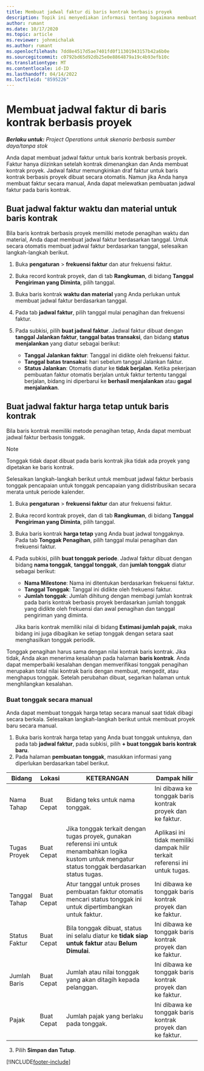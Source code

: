 ```yaml
---
title: Membuat jadwal faktur di baris kontrak berbasis proyek
description: Topik ini menyediakan informasi tentang bagaimana membuat jadwal faktur dan tonggak di baris kontrak.
author: rumant
ms.date: 10/17/2020
ms.topic: article
ms.reviewer: johnmichalak
ms.author: rumant
ms.openlocfilehash: 7dd8e4517d5ae7401fd0f11301943157b42a6b0e
ms.sourcegitcommit: c0792bd65d92db25e0e8864879a19c4b93efb10c
ms.translationtype: MT
ms.contentlocale: id-ID
ms.lasthandoff: 04/14/2022
ms.locfileid: "8595226"
---
```

# <a name="create-an-invoice-schedule-on-a-project-based-contract-line"></a>Membuat jadwal faktur di baris kontrak berbasis proyek 

_**Berlaku untuk:** Project Operations untuk skenario berbasis sumber daya/tanpa stok_

Anda dapat membuat jadwal faktur untuk baris kontrak berbasis proyek. Faktur hanya diizinkan setelah kontrak dimenangkan dan Anda membuat kontrak proyek. Jadwal faktur memungkinkan draf faktur untuk baris kontrak berbasis proyek dibuat secara otomatis. Namun jika Anda hanya membuat faktur secara manual, Anda dapat melewatkan pembuatan jadwal faktur pada baris kontrak.

## <a name="create-a-time-and-material-invoice-schedule-for-a-contract-line"></a>Buat jadwal faktur waktu dan material untuk baris kontrak

Bila baris kontrak berbasis proyek memiliki metode penagihan waktu dan material, Anda dapat membuat jadwal faktur berdasarkan tanggal. Untuk secara otomatis membuat jadwal faktur berdasarkan tanggal, selesaikan langkah-langkah berikut.

1. Buka **pengaturan** > **frekuensi faktur** dan atur frekuensi faktur.
2. Buka record kontrak proyek, dan di tab **Rangkuman**, di bidang **Tanggal Pengiriman yang Diminta**, pilih tanggal.
3. Buka baris kontrak **waktu dan material** yang Anda perlukan untuk membuat jadwal faktur berdasarkan tanggal. 
4. Pada tab **jadwal faktur**, pilih tanggal mulai penagihan dan frekuensi faktur.
5. Pada subkisi, pilih **buat jadwal faktur**. Jadwal faktur dibuat dengan **tanggal Jalankan faktur**, **tanggal batas transaksi**, dan bidang **status menjalankan** yang diatur sebagai berikut:

    - **Tanggal Jalankan faktur**: Tanggal ini didikte oleh frekuensi faktur.
    - **Tanggal batas transaksi**: hari sebelum tanggal Jalankan faktur.
    - **Status Jalankan**: Otomatis diatur ke **tidak berjalan**. Ketika pekerjaan pembuatan faktur otomatis berjalan untuk faktur tertentu tanggal berjalan, bidang ini diperbarui ke **berhasil menjalankan** atau **gagal menjalankan**.

## <a name="create-a-fixed-price-invoice-schedule-for-a-contract-line"></a>Buat jadwal faktur harga tetap untuk baris kontrak

Bila baris kontrak memiliki metode penagihan tetap, Anda dapat membuat jadwal faktur berbasis tonggak. 

> [!NOTE]
> Tonggak tidak dapat dibuat pada baris kontrak jika tidak ada proyek yang dipetakan ke baris kontrak.

Selesaikan langkah-langkah berikut untuk membuat jadwal faktur berbasis tonggak pencapaian untuk tonggak pencapaian yang didistribusikan secara merata untuk periode kalender.

1. Buka **pengaturan** > **frekuensi faktur** dan atur frekuensi faktur.
2. Buka record kontrak proyek, dan di tab **Rangkuman**, di bidang **Tanggal Pengiriman yang Diminta**, pilih tanggal.
3. Buka baris kontrak **harga tetap** yang Anda buat jadwal tonggaknya. Pada tab **Tonggak Penagihan**, pilih tanggal mulai penagihan dan frekuensi faktur. 
4. Pada subkisi, pilih **buat tonggak periode**. Jadwal faktur dibuat dengan bidang **nama tonggak**, **tanggal tonggak**, dan **jumlah tonggak** diatur sebagai berikut:

    - **Nama Milestone**: Nama ini ditentukan berdasarkan frekuensi faktur.
    - **Tanggal Tonggak**: Tanggal ini didikte oleh frekuensi faktur.
    - **Jumlah tonggak**: Jumlah dihitung dengan membagi jumlah kontrak pada baris kontrak berbasis proyek berdasarkan jumlah tonggak yang didikte oleh frekuensi dan awal penagihan dan tanggal pengiriman yang diminta.

    Jika baris kontrak memiliki nilai di bidang **Estimasi jumlah pajak**, maka bidang ini juga dibagikan ke setiap tonggak dengan setara saat menghasilkan tonggak periodik.

Tonggak penagihan harus sama dengan nilai kontrak baris kontrak. Jika tidak, Anda akan menerima kesalahan pada halaman **baris kontrak**. Anda dapat memperbaiki kesalahan dengan memverifikasi tonggak penagihan merupakan total nilai kontrak baris dengan membuat, mengedit, atau menghapus tonggak. Setelah perubahan dibuat, segarkan halaman untuk menghilangkan kesalahan.

### <a name="manually-create-milestones"></a>Buat tonggak secara manual

Anda dapat membuat tonggak harga tetap secara manual saat tidak dibagi secara berkala. Selesaikan langkah-langkah berikut untuk membuat proyek baru secara manual.

1. Buka baris kontrak harga tetap yang Anda buat tonggak untuknya, dan pada tab **jadwal faktur**, pada subkisi, pilih **+ buat tonggak baris kontrak baru**. 
2. Pada halaman **pembuatan tonggak**, masukkan informasi yang diperlukan berdasarkan tabel berikut.

| Bidang | Lokasi | KETERANGAN | Dampak hilir |
| --- | --- | --- | --- |
| Nama Tahap | Buat Cepat | Bidang teks untuk nama tonggak. | Ini dibawa ke tonggak baris kontrak proyek dan ke faktur. |
| Tugas Proyek | Buat Cepat | Jika tonggak terkait dengan tugas proyek, gunakan referensi ini untuk menambahkan logika kustom untuk mengatur status tonggak berdasarkan status tugas. | Aplikasi ini tidak memiliki dampak hilir terkait referensi ini untuk tugas. |
| Tanggal Tahap | Buat Cepat | Atur tanggal untuk proses pembuatan faktur otomatis mencari status tonggak ini untuk dipertimbangkan untuk faktur. | Ini dibawa ke tonggak baris kontrak proyek dan ke faktur. |
| Status Faktur | Buat Cepat | Bila tonggak dibuat, status ini selalu diatur ke **tidak siap untuk faktur** atau **Belum Dimulai**. | Ini dibawa ke tonggak baris kontrak proyek dan ke faktur. |
| Jumlah Baris | Buat Cepat | Jumlah atau nilai tonggak yang akan ditagih kepada pelanggan. | Ini dibawa ke tonggak baris kontrak proyek dan ke faktur. |
| Pajak | Buat Cepat | Jumlah pajak yang berlaku pada tonggak. | Ini dibawa ke tonggak baris kontrak proyek dan ke faktur. |

3. Pilih **Simpan dan Tutup**.


[!INCLUDE[footer-include](../includes/footer-banner.md)]